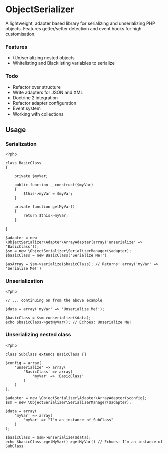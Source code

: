# ObjectSerializer

A lightweight, adapter based library for serializing and unserializing PHP objects. Features getter/setter detection
and event hooks for high customisation.

### Features

 * (Un)serializing nested objects
 * Whitelisting and Blacklisting variables to serialize

### Todo

 * Refactor over structure
 * Write adapters for JSON and XML
 * Doctrine 2 integration
 * Refactor adapter configuration
 * Event system
 * Working with collections

## Usage

### Serialization

    <?php

    class BasicClass
    {

        private $myVar;

        public function __construct($myVar)
        {
            $this->myVar = $myVar;
        }

        private function getMyVar()
        {
            return $this->myVar;
        }

    }

    $adapter = new \ObjectSerializer\Adapter\ArrayAdapter(array('unserialize' => 'BasicClass'));
    $sm = new \ObjectSerializer\SerializerManager($adapter);
    $basicClass = new BasicClass('Serialize Me!')

    $asArray = $sm->serialize($basicClass); // Returns: array('myVar' => 'Serialize Me!')

### Unserialization

    <?php

    // ... continuing on from the above example

    $data = array('myVar' => 'Unserialize Me!');

    $basicClass = $sm->unserialize($data);
    echo $basicClass->getMyVar(); // Echoes: Unserialize Me!

### Unserializing nested class

    <?php

    class SubClass extends BasicClass {}

    $config = array(
        'unserialize' => array(
            'BasicClass' => array(
                'myVar' => 'BasicClass'
            )
        )
    );

    $adapter = new \ObjectSerializer\Adapter\ArrayAdapter($config);
    $sm = new \ObjectSerializer\SerializerManager($adapter);

    $data = array(
        'myVar' => array(
            'myVar' => "I'm an instance of SubClass"
        )
    );

    $basicClass = $sm->unserialize($data);
    echo $basicClass->getMyVar()->getMyVar() // Echoes: I'm an instance of SubClass